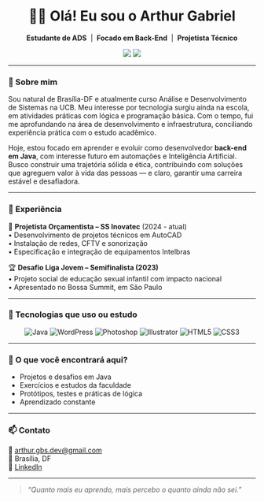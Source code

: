 <h1 align="center">👨‍💻 Olá! Eu sou o Arthur Gabriel</h1>

<p align="center">
  <strong>Estudante de ADS</strong> &nbsp;|&nbsp;
  <strong>Focado em Back-End</strong> &nbsp;|&nbsp;
  <strong>Projetista Técnico</strong>
</p>

<p align="center">
  <a href="mailto:arthur.gbs.dev@gmail.com"><img src="https://img.shields.io/badge/Email-arthur.gbs.dev@gmail.com-red?style=flat-square&logo=gmail&logoColor=white"/></a>
  <a href="https://www.linkedin.com/in/arthur-gabriel-borges-silva/"><img src="https://img.shields.io/badge/LinkedIn-Arthur%20Gabriel-blue?style=flat-square&logo=linkedin&logoColor=white"/></a>
</p>

---

### 🧠 Sobre mim

Sou natural de Brasília-DF e atualmente curso Análise e Desenvolvimento de Sistemas na UCB. Meu interesse por tecnologia surgiu ainda na escola, em atividades práticas com lógica e programação básica. Com o tempo, fui me aprofundando na área de desenvolvimento e infraestrutura, conciliando experiência prática com o estudo acadêmico.

Hoje, estou focado em aprender e evoluir como desenvolvedor **back-end em Java**, com interesse futuro em automações e Inteligência Artificial. Busco construir uma trajetória sólida e ética, contribuindo com soluções que agreguem valor à vida das pessoas — e claro, garantir uma carreira estável e desafiadora.

---

### 💼 Experiência

🔧 **Projetista Orçamentista – SS Inovatec** (2024 - atual)  
• Desenvolvimento de projetos técnicos em AutoCAD  
• Instalação de redes, CFTV e sonorização  
• Especificação e integração de equipamentos Intelbras

🏆 **Desafio Liga Jovem – Semifinalista (2023)**  
• Projeto social de educação sexual infantil com impacto nacional  
• Apresentado no Bossa Summit, em São Paulo

---

### 🚀 Tecnologias que uso ou estudo

<div align="center">
  <img src="https://img.shields.io/badge/Java-ED8B00?style=for-the-badge&logo=java&logoColor=white" alt="Java"/>
  <img src="https://img.shields.io/badge/WordPress-21759b?style=for-the-badge&logo=wordpress&logoColor=white" alt="WordPress"/>
  <img src="https://img.shields.io/badge/Photoshop-31A8FF?style=for-the-badge&logo=Adobe%20Photoshop&logoColor=white" alt="Photoshop"/>
  <img src="https://img.shields.io/badge/Illustrator-FF9A00?style=for-the-badge&logo=Adobe%20Illustrator&logoColor=white" alt="Illustrator"/>
  <img src="https://img.shields.io/badge/HTML5-E34F26?style=for-the-badge&logo=html5&logoColor=white" alt="HTML5"/>
  <img src="https://img.shields.io/badge/CSS3-1572B6?style=for-the-badge&logo=css3&logoColor=white" alt="CSS3"/>
</div>

---

### 📌 O que você encontrará aqui?

- Projetos e desafios em Java  
- Exercícios e estudos da faculdade  
- Protótipos, testes e práticas de lógica  
- Aprendizado constante

---

### 📫 Contato

📧 arthur.gbs.dev@gmail.com  
📍 Brasília, DF  
🔗 [LinkedIn](https://www.linkedin.com/in/arthur-gabriel-borges-silva)

---

> _“Quanto mais eu aprendo, mais percebo o quanto ainda não sei.”_
